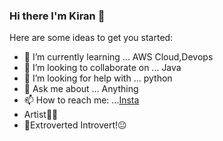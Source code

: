 ### Hi there I'm Kiran 👋

Here are some ideas to get you started:

- 🌱 I’m currently learning ... AWS Cloud,Devops
- 👯 I’m looking to collaborate on ... Java
- 🤔 I’m looking for help with ... python
- 💬 Ask me about ... Anything
- 📫 How to reach me: ...[Insta](https://www.instagram.com/kiranrockzz.yt/)
- Artist🎨🤘
- 🤗Extroverted Introvert!😐
